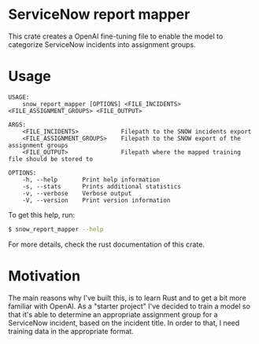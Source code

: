 # ServiceNow report mapper

This crate creates a OpenAI fine-tuning file to enable the model to categorize ServiceNow incidents into assignment
groups.

# Usage

 ```
 USAGE:
     snow_report_mapper [OPTIONS] <FILE_INCIDENTS> <FILE_ASSIGNMENT_GROUPS> <FILE_OUTPUT>

 ARGS:
     <FILE_INCIDENTS>            Filepath to the SNOW incidents export
     <FILE_ASSIGNMENT_GROUPS>    Filepath to the SNOW export of the assignment groups
     <FILE_OUTPUT>               Filepath where the mapped training file should be stored to

 OPTIONS:
     -h, --help       Print help information
     -s, --stats      Prints additional statistics
     -v, --verbose    Verbose output
     -V, --version    Print version information
 ```

 To get this help, run:

 ```bash
 $ snow_report_mapper --help
 ```

For more details, check the rust documentation of this crate.

# Motivation

The main reasons why I've built this, is to learn Rust and to get a bit more familiar with OpenAI. As a
"starter project" I've decided to train a model so that it's able to determine an appropriate assignment group for a
ServiceNow incident, based on the incident title. In order to that, I need training data in the appropriate format.
